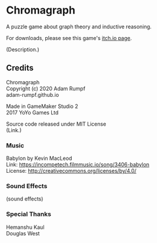 # Chromagraph

A puzzle game about graph theory and inductive reasoning.

For downloads, please see this game's [itch.io page](https://adam-rumpf.itch.io/chromagraph).

(Description.)

## Credits

Chromagraph   
Copyright (c) 2020 Adam Rumpf  
adam-rumpf.github.io  

Made in GameMaker Studio 2  
2017 YoYo Games Ltd

Source code released under MIT License  
(Link.)

### Music

Babylon by Kevin MacLeod  
Link: https://incompetech.filmmusic.io/song/3406-babylon  
License: http://creativecommons.org/licenses/by/4.0/

### Sound Effects

(sound effects)

### Special Thanks

Hemanshu Kaul  
Douglas West
